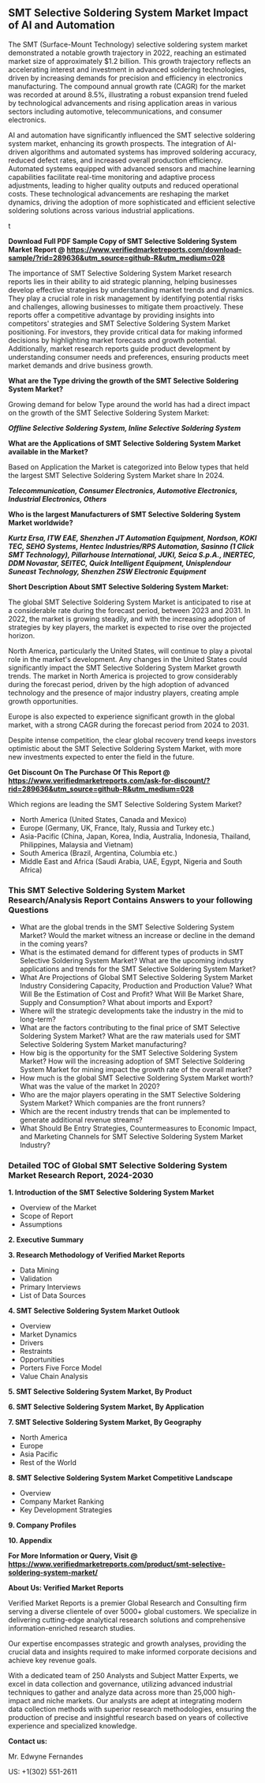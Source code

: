 <h2>SMT Selective Soldering System Market Impact of AI and Automation</h2><p>The SMT (Surface-Mount Technology) selective soldering system market demonstrated a notable growth trajectory in 2022, reaching an estimated market size of approximately $1.2 billion. This growth trajectory reflects an accelerating interest and investment in advanced soldering technologies, driven by increasing demands for precision and efficiency in electronics manufacturing. The compound annual growth rate (CAGR) for the market was recorded at around 8.5%, illustrating a robust expansion trend fueled by technological advancements and rising application areas in various sectors including automotive, telecommunications, and consumer electronics.</p><p>AI and automation have significantly influenced the SMT selective soldering system market, enhancing its growth prospects. The integration of AI-driven algorithms and automated systems has improved soldering accuracy, reduced defect rates, and increased overall production efficiency. Automated systems equipped with advanced sensors and machine learning capabilities facilitate real-time monitoring and adaptive process adjustments, leading to higher quality outputs and reduced operational costs. These technological advancements are reshaping the market dynamics, driving the adoption of more sophisticated and efficient selective soldering solutions across various industrial applications.</p>t</p><p id="" class=""><strong>Download Full PDF Sample Copy of SMT Selective Soldering System Market Report @ <a href="https://www.verifiedmarketreports.com/download-sample/?rid=289636&utm_source=github-R&utm_medium=028" target="_blank">https://www.verifiedmarketreports.com/download-sample/?rid=289636&utm_source=github-R&utm_medium=028</a></strong></p><p>The importance of&nbsp;SMT Selective Soldering System Market research reports lies in their ability to aid strategic planning, helping businesses develop effective strategies by understanding market trends and dynamics. They play a crucial role in risk management by identifying potential risks and challenges, allowing businesses to mitigate them proactively. These reports offer a competitive advantage by providing insights into competitors' strategies and SMT Selective Soldering System Market positioning. For investors, they provide critical data for making informed decisions by highlighting market forecasts and growth potential. Additionally, market research reports guide product development by understanding consumer needs and preferences, ensuring products meet market demands and drive business growth.</p><p><strong>What are the&nbsp;Type driving the growth of the SMT Selective Soldering System Market?</strong></p><p id="" class="">Growing demand for below Type around the world has had a direct impact on the growth of the SMT Selective Soldering System Market:</p><em><strong>Offline Selective Soldering System, Inline Selective Soldering System</strong></em></p><strong>What are the&nbsp;Applications&nbsp;of SMT Selective Soldering System Market available in the Market?</strong></p><p id="" class="">Based on Application the Market is categorized into Below types that held the largest SMT Selective Soldering System Market share In 2024.</p><em><strong>Telecommunication, Consumer Electronics, Automotive Electronics, Industrial Electronics, Others</strong></em></p><strong>Who is the largest Manufacturers of SMT Selective Soldering System Market worldwide?</strong></p><p><em><strong>Kurtz Ersa, ITW EAE, Shenzhen JT Automation Equipment, Nordson, KOKI TEC, SEHO Systems, Hentec Industries/RPS Automation, Sasinno (1 Click SMT Technology), Pillarhouse International, JUKI, Seica S.p.A., INERTEC, DDM Novastar, SEITEC, Quick Intelligent Equipment, Unisplendour Suneast Technology, Shenzhen ZSW Electronic Equipment</strong></em></p><p id="" class=""><strong>Short Description About SMT Selective Soldering System Market:</strong></p><p>The global SMT Selective Soldering System Market is anticipated to rise at a considerable rate during the forecast period, between 2023 and 2031. In 2022, the market is growing steadily, and with the increasing adoption of strategies by key players, the market is expected to rise over the projected horizon.</p><p>North America, particularly the United States, will continue to play a pivotal role in the market's development. Any changes in the United States could significantly impact the SMT Selective Soldering System Market growth trends. The market in North America is projected to grow considerably during the forecast period, driven by the high adoption of advanced technology and the presence of major industry players, creating ample growth opportunities.</p><p>Europe is also expected to experience significant growth in the global market, with a strong CAGR during the forecast period from 2024 to 2031.</p><p>Despite intense competition, the clear global recovery trend keeps investors optimistic about the SMT Selective Soldering System Market, with more new investments expected to enter the field in the future.</p><p id="" class=""><strong>Get Discount On The Purchase Of This Report @ <a href="https://www.verifiedmarketreports.com/ask-for-discount/?rid=289636&utm_source=github-R&utm_medium=028" target="_blank">https://www.verifiedmarketreports.com/ask-for-discount/?rid=289636&utm_source=github-R&utm_medium=028</a></strong></p>Which regions are leading the SMT Selective Soldering System Market?</p><ul><li>North America (United States, Canada and Mexico)</li><li>Europe (Germany, UK, France, Italy, Russia and Turkey etc.)</li><li>Asia-Pacific (China, Japan, Korea, India, Australia, Indonesia, Thailand, Philippines, Malaysia and Vietnam)</li><li>South America (Brazil, Argentina, Columbia etc.)</li><li>Middle East and Africa (Saudi Arabia, UAE, Egypt, Nigeria and South Africa)</li></ul><h3 id="" class="">This SMT Selective Soldering System Market Research/Analysis Report Contains Answers to your following Questions</h3><ul><li>What are the global trends in the SMT Selective Soldering System Market? Would the market witness an increase or decline in the demand in the coming years?</li><li>What is the estimated demand for different types of products in SMT Selective Soldering System Market? What are the upcoming industry applications and trends for the SMT Selective Soldering System Market?</li><li>What Are Projections of Global SMT Selective Soldering System Market Industry Considering Capacity, Production and Production Value? What Will Be the Estimation of Cost and Profit? What Will Be Market Share, Supply and Consumption? What about imports and Export?</li><li>Where will the strategic developments take the industry in the mid to long-term?</li><li>What are the factors contributing to the final price of SMT Selective Soldering System Market? What are the raw materials used for SMT Selective Soldering System Market manufacturing?</li><li>How big is the opportunity for the SMT Selective Soldering System Market? How will the increasing adoption of SMT Selective Soldering System Market for mining impact the growth rate of the overall market?</li><li>How much is the global SMT Selective Soldering System Market worth? What was the value of the market In 2020?</li><li>Who are the major players operating in the SMT Selective Soldering System Market? Which companies are the front runners?</li><li>Which are the recent industry trends that can be implemented to generate additional revenue streams?</li><li>What Should Be Entry Strategies, Countermeasures to Economic Impact, and Marketing Channels for SMT Selective Soldering System Market Industry?</li></ul><h3 id="" class="">Detailed TOC of Global SMT Selective Soldering System Market Research Report, 2024-2030</h3><p id="" class=""><strong>1. Introduction of the SMT Selective Soldering System Market</strong></p><ul><li>Overview of the Market</li><li>Scope of Report</li><li>Assumptions</li></ul><p id="" class=""><strong>2. Executive Summary</strong></p><p id="" class=""><strong>3. Research Methodology of Verified Market Reports</strong></p><ul><li>Data Mining</li><li>Validation</li><li>Primary Interviews</li><li>List of Data Sources</li></ul><p id="" class=""><strong>4. SMT Selective Soldering System Market Outlook</strong></p><ul><li>Overview</li><li>Market Dynamics</li><li>Drivers</li><li>Restraints</li><li>Opportunities</li><li>Porters Five Force Model</li><li>Value Chain Analysis</li></ul><p id="" class=""><strong>5. SMT Selective Soldering System Market, By Product</strong></p><p id="" class=""><strong>6. SMT Selective Soldering System Market, By Application</strong></p><p id="" class=""><strong>7. SMT Selective Soldering System Market, By Geography</strong></p><ul><li>North America</li><li>Europe</li><li>Asia Pacific</li><li>Rest of the World</li></ul><p id="" class=""><strong>8. SMT Selective Soldering System Market Competitive Landscape</strong></p><ul><li>Overview</li><li>Company Market Ranking</li><li>Key Development Strategies</li></ul><p id="" class=""><strong>9. Company Profiles</strong></p><p id="" class=""><strong>10. Appendix</strong></p><p id="" class=""><strong>For More Information or Query, Visit @ <a href="https://www.verifiedmarketreports.com/product/smt-selective-soldering-system-market/" target="_blank">https://www.verifiedmarketreports.com/product/smt-selective-soldering-system-market/</a></strong></p><p id="" class=""><strong>About Us: Verified Market Reports</strong></p><p id="" class="">Verified Market Reports is a premier Global Research and Consulting firm serving a diverse clientele of over 5000+ global customers. We specialize in delivering cutting-edge analytical research solutions and comprehensive information-enriched research studies.</p><p id="" class="">Our expertise encompasses strategic and growth analyses, providing the crucial data and insights required to make informed corporate decisions and achieve key revenue goals.</p><p id="" class="">With a dedicated team of 250 Analysts and Subject Matter Experts, we excel in data collection and governance, utilizing advanced industrial techniques to gather and analyze data across more than 25,000 high-impact and niche markets. Our analysts are adept at integrating modern data collection methods with superior research methodologies, ensuring the production of precise and insightful research based on years of collective experience and specialized knowledge.</p><p id="" class=""><strong>Contact us:</strong></p><p id="" class="">Mr. Edwyne Fernandes</p><p id="" class="">US: +1(302) 551-2611</p>